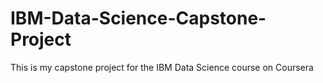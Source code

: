 # IBM-Data-Science-Capstone-Project
This is my capstone project for the IBM Data Science course on Coursera
